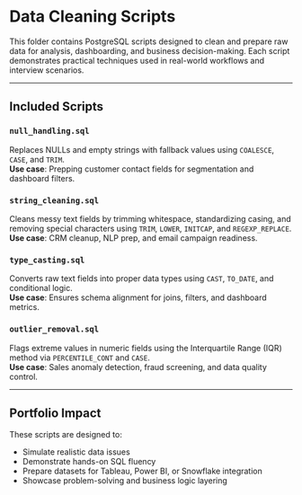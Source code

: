 # Data Cleaning Scripts

This folder contains PostgreSQL scripts designed to clean and prepare raw data for analysis, dashboarding, and business decision-making. Each script demonstrates practical techniques used in real-world workflows and interview scenarios.

---

##  Included Scripts

### `null_handling.sql`
Replaces NULLs and empty strings with fallback values using `COALESCE`, `CASE`, and `TRIM`.  
**Use case**: Prepping customer contact fields for segmentation and dashboard filters.

### `string_cleaning.sql`
Cleans messy text fields by trimming whitespace, standardizing casing, and removing special characters using `TRIM`, `LOWER`, `INITCAP`, and `REGEXP_REPLACE`.  
**Use case**: CRM cleanup, NLP prep, and email campaign readiness.

### `type_casting.sql`
Converts raw text fields into proper data types using `CAST`, `TO_DATE`, and conditional logic.  
**Use case**: Ensures schema alignment for joins, filters, and dashboard metrics.

### `outlier_removal.sql`
Flags extreme values in numeric fields using the Interquartile Range (IQR) method via `PERCENTILE_CONT` and `CASE`.  
**Use case**: Sales anomaly detection, fraud screening, and data quality control.

---

##  Portfolio Impact

These scripts are designed to:
- Simulate realistic data issues
- Demonstrate hands-on SQL fluency
- Prepare datasets for Tableau, Power BI, or Snowflake integration
- Showcase problem-solving and business logic layering
